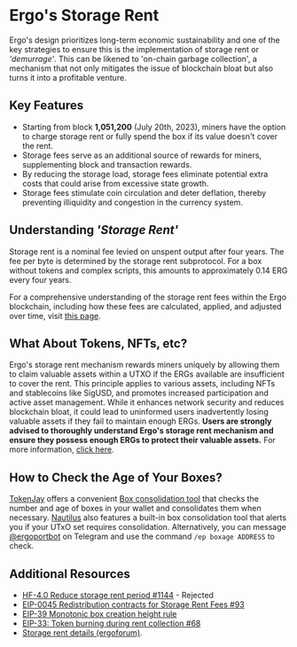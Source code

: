 # Ergo's Storage Rent

Ergo's design prioritizes long-term economic sustainability and one of the key strategies to ensure this is the implementation of storage rent or *'demurrage'*. This can be likened to 'on-chain garbage collection', a mechanism that not only mitigates the issue of blockchain bloat but also turns it into a profitable venture.

## Key Features

- Starting from block **1,051,200** (July 20th, 2023), miners have the option to charge storage rent or fully spend the box if its value doesn't cover the rent.
- Storage fees serve as an additional source of rewards for miners, supplementing block and transaction rewards.
- By reducing the storage load, storage fees eliminate potential extra costs that could arise from excessive state growth.
- Storage fees stimulate coin circulation and deter deflation, thereby preventing illiquidity and congestion in the currency system.

## Understanding *'Storage Rent'* 

Storage rent is a nominal fee levied on unspent output after four years. The fee per byte is determined by the storage rent subprotocol. For a box without tokens and complex scripts, this amounts to approximately 0.14 ERG every four years. 

For a comprehensive understanding of the storage rent fees within the Ergo blockchain, including how these fees are calculated, applied, and adjusted over time, visit [this page](rent-fees.md).

## What About Tokens, NFTs, etc?

Ergo's storage rent mechanism rewards miners uniquely by allowing them to claim valuable assets within a UTXO if the ERGs available are insufficient to cover the rent. This principle applies to various assets, including NFTs and stablecoins like SigUSD, and promotes increased participation and active asset management. While it enhances network security and reduces blockchain bloat, it could lead to uninformed users inadvertently losing valuable assets if they fail to maintain enough ERGs. **Users are strongly advised to thoroughly understand Ergo's storage rent mechanism and ensure they possess enough ERGs to protect their valuable assets.** For more information, [click here](rent-tokens.md).

## How to Check the Age of Your Boxes? 

[TokenJay](token-jay.md) offers a convenient [Box consolidation tool](https://tokenjay.app/app/#boxconsolidation) that checks the number and age of boxes in your wallet and consolidates them when necessary. [Nautilus](nautilus.md) also features a built-in box consolidation tool that alerts you if your UTxO set requires consolidation. Alternatively, you can message [@ergoportbot](https://t.me/ergoportbot) on Telegram and use the command `/ep boxage ADDRESS` to check. 


## Additional Resources

- [HF-4.0 Reduce storage rent period #1144](https://github.com/ergoplatform/ergo/issues/1144) - Rejected
- [EIP-0045 Redistribution contracts for Storage Rent Fees #93](https://github.com/ergoplatform/eips/pull/93)
- [EIP-39 Monotonic box creation height rule](https://github.com/ergoplatform/eips/blob/master/eip-0039.md)
- [EIP-33: Token burning during rent collection #68](https://github.com/ergoplatform/eips/pull/68)
- [Storage rent details (ergoforum)](https://www.ergoforum.org/t/storage-rent-details/256).